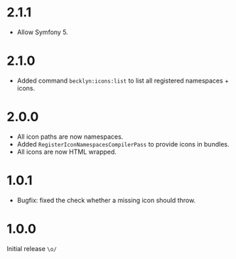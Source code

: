 2.1.1
=====

*   Allow Symfony 5.


2.1.0
=====

*   Added command `becklyn:icons:list` to list all registered namespaces + icons.


2.0.0
=====

*   All icon paths are now namespaces.
*   Added `RegisterIconNamespacesCompilerPass` to provide icons in bundles.
*   All icons are now HTML wrapped.   


1.0.1
=====

*   Bugfix: fixed the check whether a missing icon should throw.


1.0.0
=====

Initial release `\o/`
